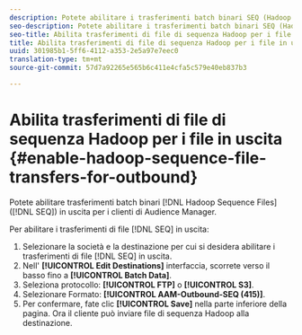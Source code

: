 ```yaml
---
description: Potete abilitare i trasferimenti batch binari SEQ (Hadoop Sequence Files) in uscita per i clienti Audience Manager.
seo-description: Potete abilitare i trasferimenti batch binari SEQ (Hadoop Sequence Files) in uscita per i clienti Audience Manager.
seo-title: Abilita trasferimenti di file di sequenza Hadoop per i file in uscita
title: Abilita trasferimenti di file di sequenza Hadoop per i file in uscita
uuid: 301985b1-5ff6-4112-a353-2e5a97e7eec0
translation-type: tm+mt
source-git-commit: 57d7a92265e565b6c411e4cfa5c579e40eb837b3

---
```



# Abilita trasferimenti di file di sequenza Hadoop per i file in uscita {#enable-hadoop-sequence-file-transfers-for-outbound}

Potete abilitare trasferimenti batch binari [!DNL Hadoop Sequence Files] ([!DNL SEQ]) in uscita per i clienti di Audience Manager.

<!-- REMOVED FROM PUBLIC DOCS: The advantages of using [!DNL Hadoop SEQ] files are listed in the [public documentation](https://marketing.adobe.com/resources/help/en_US/aam/outbound-seq-files.html). -->

Per abilitare i trasferimenti di file [!DNL SEQ] in uscita:

1. Selezionare la società e la destinazione per cui si desidera abilitare i trasferimenti di file [!DNL SEQ] in uscita.
1. Nell' **[!UICONTROL Edit Destinations]** interfaccia, scorrete verso il basso fino a **[!UICONTROL Batch Data]**.
1. Seleziona protocollo: **[!UICONTROL FTP]** o **[!UICONTROL S3]**.
1. Selezionare Formato: **[!UICONTROL AAM-Outbound-SEQ (415)]**.
1. Per confermare, fate clic **[!UICONTROL Save]** nella parte inferiore della pagina. Ora il cliente può inviare file di sequenza Hadoop alla destinazione.